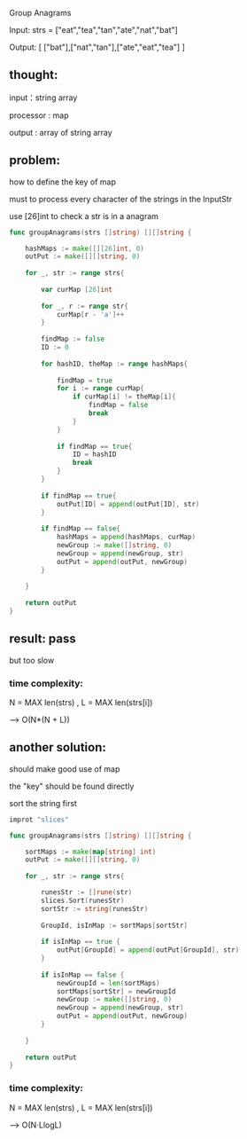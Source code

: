 Group Anagrams

Input: strs = ["eat","tea","tan","ate","nat","bat"]

Output: [ ["bat"],["nat","tan"],["ate","eat","tea"] ]

## thought: 
input：string array

processor : map

output : array of string array

## problem:
how to define the key of map

must to process every character of the strings in the InputStr

use  [26]int to check a str is in a anagram


```go
func groupAnagrams(strs []string) [][]string {

	hashMaps := make([][26]int, 0)
	outPut := make([][]string, 0)
	
	for _, str := range strs{
	
		var curMap [26]int
		
		for _, r := range str{
			curMap[r - 'a']++
		}
	
		findMap := false
		ID := 0
		
		for hashID, theMap := range hashMaps{
			
			findMap = true
			for i := range curMap{
				if curMap[i] != theMap[i]{
					findMap = false
					break
				}
			}
			
			if findMap == true{
				ID = hashID
				break
			}
		}
	
		if findMap == true{
			outPut[ID] = append(outPut[ID], str)
		}
	
		if findMap == false{
			hashMaps = append(hashMaps, curMap)
			newGroup := make([]string, 0)
			newGroup = append(newGroup, str)
			outPut = append(outPut, newGroup)
		}
	
	}
	
	return outPut
}
```

## result: pass 
but too slow
### time complexity: 
N = MAX len(strs) , L = MAX len(strs[i])

--> O(N*(N + L))

## another solution:
should make good use of map

the "key" should be found directly

sort the string first

```go
improt "slices"

func groupAnagrams(strs []string) [][]string {

	sortMaps := make(map[string] int)
	outPut := make([][]string, 0)
	
	for _, str := range strs{

		runesStr := []rune(str)
		slices.Sort(runesStr)
		sortStr := string(runesStr)
		
		GroupId, isInMap := sortMaps[sortStr]
	
		if isInMap == true {
			outPut[GroupId] = append(outPut[GroupId], str)
		}
	
		if isInMap == false {
			newGroupId = len(sortMaps)
			sortMaps[sortStr] = newGroupId
			newGroup := make([]string, 0)
			newGroup = append(newGroup, str)
			outPut = append(outPut, newGroup)
		}
	
	}
	
	return outPut
}
```

### time complexity: 
N = MAX len(strs) , L = MAX len(strs[i])

--> O(N⋅LlogL)




